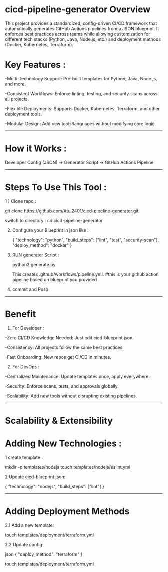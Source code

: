# cicd-pipeline-generator Overview 

This project provides a standardized, config-driven CI/CD framework that automatically generates GitHub Actions pipelines from a JSON blueprint. It enforces best practices across teams while allowing customization for different tech stacks (Python, Java, Node.js, etc.) and deployment methods (Docker, Kubernetes, Terraform).

# Key Features : 

-Multi-Technology Support: Pre-built templates for Python, Java, Node.js, and more.

-Consistent Workflows: Enforce linting, testing, and security scans across all projects.

-Flexible Deployments: Supports Docker, Kubernetes, Terraform, and other deployment tools.

-Modular Design: Add new tools/languages without modifying core logic.

---------------------------------------------------------------------------------

# How it Works : 

Developer Config (JSON) → Generator Script → GitHub Actions Pipeline  

--------------------------------------------------------------------------------

# Steps To Use This Tool   : 

1 )  Clone repo : 

git clone https://github.com/Atul2401/cicd-pipeline-generator.git

 switch to directory : cd cicd-pipeline-generator

2)  Configure your Blueprint in json like :

    {
  "technology": "python",
  "build_steps": ["lint", "test", "security-scan"],
  "deploy_method": "docker" }

3) RUN generator Script : 

   python3 generate.py

   This creates .github/workflows/pipeline.yml. #this is your github action pipeline based on blueprint you provided 


4) commit and Push



---------------------------------------------------------------------------

# Benefit 

1) For Developer : 

-Zero CI/CD Knowledge Needed: Just edit cicd-blueprint.json.

-Consistency: All projects follow the same best practices.

-Fast Onboarding: New repos get CI/CD in minutes.

2) For DevOps :
   
-Centralized Maintenance: Update templates once, apply everywhere.

-Security: Enforce scans, tests, and approvals globally.

-Scalability: Add new tools without disrupting existing pipelines. 


-----------------------------------------------------------------------------------

# Scalability & Extensibility

# Adding New Technologies : 

1  create template : 

 mkdir -p templates/nodejs
touch templates/nodejs/eslint.yml

2 Update cicd-blueprint.json: 


  {
  "technology": "nodejs",
  "build_steps": ["lint"]
}

---------------------------------------

# Adding Deployment Methods

2.1  Add a new template:

touch templates/deployment/terraform.yml


2.2  Update config:

json
{
  "deploy_method": "terraform"
}

touch templates/deployment/terraform.yml
